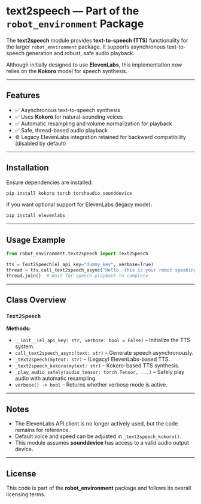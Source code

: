 # text2speech — Part of the `robot_environment` Package

The **text2speech** module provides **text-to-speech (TTS)** functionality for the larger `robot_environment` package. It supports asynchronous text-to-speech generation and robust, safe audio playback.

Although initially designed to use **ElevenLabs**, this implementation now relies on the **Kokoro** model for speech synthesis.

---

## Features

- ✅ Asynchronous text-to-speech synthesis
- ✅ Uses **Kokoro** for natural-sounding voices
- ✅ Automatic resampling and volume normalization for playback
- ✅ Safe, thread-based audio playback
- ⚙️ Legacy ElevenLabs integration retained for backward compatibility (disabled by default)

---

## Installation

Ensure dependencies are installed:

```bash
pip install kokoro torch torchaudio sounddevice
```

If you want optional support for ElevenLabs (legacy mode):

```bash
pip install elevenlabs
```

---

## Usage Example

```python
from robot_environment.text2speech import Text2Speech

tts = Text2Speech(el_api_key="dummy_key", verbose=True)
thread = tts.call_text2speech_async("Hello, this is your robot speaking!")
thread.join()  # Wait for speech playback to complete
```

---

## Class Overview

### `Text2Speech`

**Methods:**
- `__init__(el_api_key: str, verbose: bool = False)` – Initialize the TTS system.
- `call_text2speech_async(text: str)` – Generate speech asynchronously.
- `_text2speech(mytext: str)` – (Legacy) ElevenLabs-based TTS.
- `_text2speech_kokoro(mytext: str)` – Kokoro-based TTS synthesis.
- `_play_audio_safely(audio_tensor: torch.Tensor, ...)` – Safely play audio with automatic resampling.
- `verbose() -> bool` – Returns whether verbose mode is active.

---

## Notes

- The ElevenLabs API client is no longer actively used, but the code remains for reference.
- Default voice and speed can be adjusted in `_text2speech_kokoro()`.
- This module assumes **sounddevice** has access to a valid audio output device.

---

## License

This code is part of the **robot_environment** package and follows its overall licensing terms.

